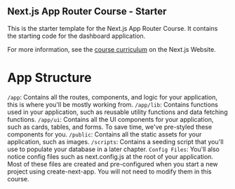 ## Next.js App Router Course - Starter

This is the starter template for the Next.js App Router Course. It contains the starting code for the dashboard application.

For more information, see the [course curriculum](https://nextjs.org/learn) on the Next.js Website.

# App Structure

`/app`: Contains all the routes, components, and logic for your application, this is where you'll be mostly working from.
`/app/lib`: Contains functions used in your application, such as reusable utility functions and data fetching functions.
`/app/ui`: Contains all the UI components for your application, such as cards, tables, and forms. To save time, we've pre-styled these components for you.
`/public`: Contains all the static assets for your application, such as images.
`/scripts`: Contains a seeding script that you'll use to populate your database in a later chapter.
`Config Files`: You'll also notice config files such as next.config.js at the root of your application. Most of these files are created and pre-configured when you start a new project using create-next-app. You will not need to modify them in this course.
